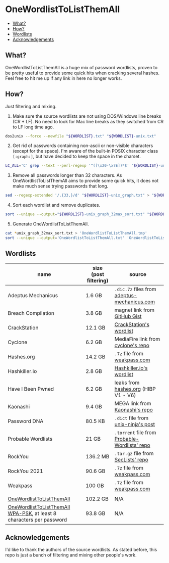 # OneWordlistToListThemAll

* [What?](#what)
* [How?](#how)
* [Wordlists](#wordlists)
* [Acknowledgements](#acknowledgements)

## What? <a name="what" />

OneWordlistToListThemAll is a huge mix of password wordlists, proven to be pretty useful to provide some quick hits when cracking several hashes. Feel free to hit me up if any link in here no longer works.

## How? <a name="how" />

Just filtering and mixing.

1. Make sure the source wordlists are not using DOS/Windows line breaks (CR + LF). No need to look for Mac line breaks as they switched from CR to LF long time ago.
```bash
dos2unix --force --newfile "${WORDLIST}.txt" "${WORDLIST}-unix.txt"
```
2. Get rid of passwords containing non-ascii or non-visible characters (except for the space). I'm aware of the built-in POSIX character class `[:graph:]`, but have decided to keep the space in the charset.
```bash
LC_ALL='C' grep --text --perl-regexp '^([\x20-\x7E])*$' "${WORDLIST}-unix.txt" > "${WORDLIST}-unix_graph.txt"
```
3. Remove all passwords longer than 32 characters. As OneWordlistToListThemAll aims to provide some quick hits, it does not make much sense trying passwords that long.
```bash
sed --regexp-extended '/.{33,}/d' "${WORDLIST}-unix_graph.txt" > "${WORDLIST}-unix_graph_32max.txt"
```
4. Sort each wordlist and remove duplicates.
```bash
sort --unique --output="${WORDLIST}-unix_graph_32max_sort.txt" "${WORDLIST}-unix_graph_32max.txt"
```
5. Generate OneWordlistToListThemAll.
```bash
cat *unix_graph_32max_sort.txt > 'OneWordlistToListThemAll.tmp'
sort --unique --output='OneWordlistToListThemAll.txt' 'OneWordlistToListThemAll.tmp'
```
## Wordlists <a name="wordlists" />

name | size (post filtering) | source
-- | -- | --
Adeptus Mechanicus | 1.6 GB | `.dic.7z` files from [adeptus-mechanicus.com](https://www.adeptus-mechanicus.com/codex/hashpass/)
Breach Compilation | 3.8 GB | magnet link from [GitHub Gist](https://gist.github.com/scottlinux/9a3b11257ac575e4f71de811322ce6b3)
CrackStation | 12.1 GB | [CrackStation's wordlist](https://crackstation.net/files/crackstation.txt.gz)
Cyclone | 6.2 GB | MediaFire link from [cyclone's repo](https://github.com/cyclone-github/wordlist/tree/master/cyclone_hk_v2)
Hashes.org | 14.2 GB | `.7z` file from [weakpass.com](https://weakpass.com/wordlist/1931)
Hashkiller.io | 2.8 GB | [Hashkiller.io's wordlist](https://hashkiller.io/download)
Have I Been Pwned | 6.2 GB | leaks from [hashes.org](https://temp.hashes.org/leaks.php) (HIBP V1 - V6)
Kaonashi | 9.4 GB | MEGA link from [Kaonashi's repo](https://github.com/kaonashi-passwords/Kaonashi/tree/master/wordlists)
Password DNA | 80.5 KB | `.dict` file from [unix-ninja's post](https://www.unix-ninja.com/p/Password_DNA)
Probable Wordlists | 21 GB | `.torrent` file from [Probable-Wordlists' repo](https://github.com/berzerk0/Probable-Wordlists/tree/master/Real-Passwords/Real-Password-Rev-2-Torrents)
RockYou | 136.2 MB | `.tar.gz` file from [SecLists' repo](https://github.com/danielmiessler/SecLists/tree/master/Passwords/Leaked-Databases)
RockYou 2021 | 90.6 GB | `.7z` file from [weakpass.com](https://weakpass.com/wordlist/1943)
Weakpass | 100 GB | `.7z` file from [weakpass.com](https://weakpass.com/wordlist/1948)
 | | 
[OneWordlistToListThemAll](https://gofile.io/d/rEJVke) | 102.2 GB | N/A
[OneWordlistToListThemAll WPA-PSK](https://gofile.io/d/nvk9F4), at least 8 characters per password | 93.8 GB | N/A

## Acknowledgements <a name="acknowledgements" />

I'd like to thank the authors of the source wordlists. As stated before, this repo is just a bunch of filtering and mixing other people's work.
